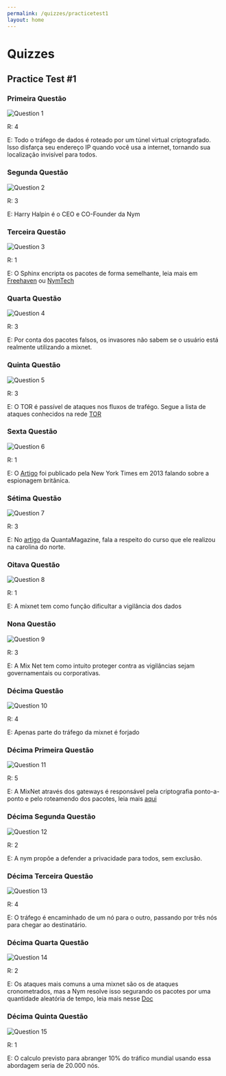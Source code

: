 ```yaml
---
permalink: /quizzes/practicetest1
layout: home
---
```


# Quizzes

## Practice Test #1

### Primeira Questão
![Question 1](/assets/images/Question1.png)

R: 4

E: Todo o tráfego de dados é roteado por um túnel virtual criptografado. Isso disfarça seu endereço IP quando você usa a internet, tornando sua localização invisível para todos.

### Segunda Questão
![Question 2](/assets/images/Question2.png)

R: 3

E: Harry Halpin é o CEO e CO-Founder da Nym

### Terceira Questão
![Question 3](/assets/images/Question3.png)

R: 1

E: O Sphinx encripta os pacotes de forma semelhante, leia mais em [Freehaven](https://www.freehaven.net/anonbib/cache/DBLP:conf/sp/DanezisG09.pdf) ou [NymTech](https://blog.nymtech.net/sphinx-tl-dr-the-data-packet-that-can-anonymize-bitcoin-and-the-internet-18d152c6e4dc/)

### Quarta Questão
![Question 4](/assets/images/Question4.png)

R: 3

E: Por conta dos pacotes falsos, os invasores não sabem se o usuário está realmente utilizando a mixnet.

### Quinta Questão
![Question 5](/assets/images/Question5.png)

R: 3

E: O TOR é passível de ataques nos fluxos de trafégo. Segue a lista de ataques conhecidos na rede [TOR](https://www.softwall.com.br/blog/ataques-desanonimizacao-contra-rede-tor/)

### Sexta Questão
![Question 6](/assets/images/Question6.png)

R: 1

E: O [Artigo](https://archive.nytimes.com/thelede.blogs.nytimes.com/2013/03/15/new-twist-in-british-spys-case-unravels-in-u-s/) foi publicado pela New York Times em 2013 falando sobre a espionagem britânica.

### Sétima Questão
![Question 7](/assets/images/Question7.png)

R: 3

E: No [artigo](https://www.quantamagazine.org/the-computer-scientist-who-boosts-privacy-with-entropy-20221018/) da QuantaMagazine, fala a respeito do curso que ele realizou na carolina do norte.

### Oitava Questão
![Question 8](/assets/images/Question8.png)

R: 1

E: A mixnet tem como função dificultar a vigilância dos dados

### Nona Questão
![Question 9](/assets/images/Question9.png)

R: 3

E: A Mix Net tem como intuito proteger contra as vigilâncias sejam governamentais ou corporativas.

### Décima Questão
![Question 10](/assets/images/Question10.png)

R: 4

E: Apenas parte do tráfego da mixnet é forjado

### Décima Primeira Questão
![Question 11](/assets/images/Question11.png)

R: 5

E: A MixNet através dos gateways é responsável pela criptografia ponto-a-ponto e pelo roteamendo dos pacotes, leia mais [aqui](https://medium.com/@eugenenesfield/gateways-the-guardians-of-the-nym-mixnet-f3cada33bb8a/)

### Décima Segunda Questão
![Question 12](/assets/images/Question12.png)

R: 2

E: A nym propõe a defender a privacidade para todos, sem exclusão.

### Décima Terceira Questão
![Question 13](/assets/images/Question13.png)

R: 4

E: O tráfego é encaminhado de um nó para o outro, passando por três nós para chegar ao destinatário.

### Décima Quarta Questão
![Question 14](/assets/images/Question14.png)

R: 2

E: Os ataques mais comuns a uma mixnet são os de ataques cronometrados, mas a Nym resolve isso segurando os pacotes por uma quantidade aleatória de tempo, leia mais nesse [Doc](https://nymtech.net/docs/architecture/traffic-flow.html)

### Décima Quinta Questão
![Question 15](/assets/images/Question15.png)

R: 1

E: O calculo previsto para abranger 10% do tráfico mundial usando essa abordagem seria de 20.000 nós.
